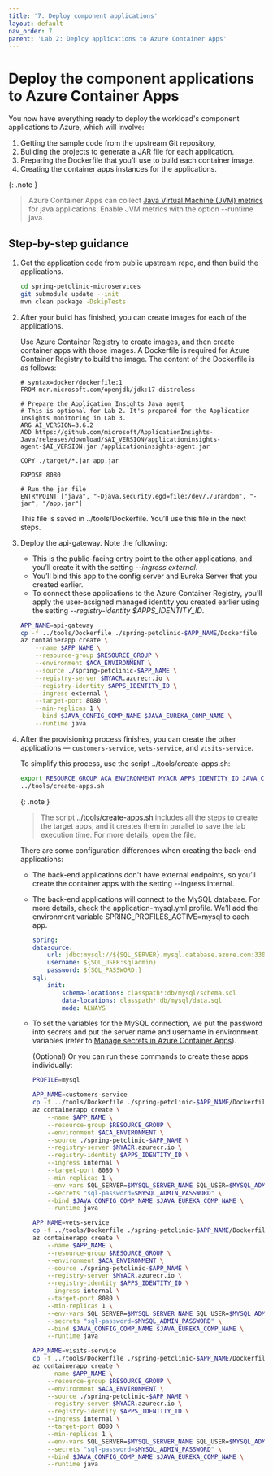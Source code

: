 ```yaml
---
title: '7. Deploy component applications'  
layout: default  
nav_order: 7  
parent: 'Lab 2: Deploy applications to Azure Container Apps'
---
```


# Deploy the component applications to Azure Container Apps

You now have everything ready to deploy the workload's component applications to Azure, which will involve:

1.  Getting the sample code from the upstream Git repository,
1.  Building the projects to generate a JAR file for each application.
1.  Preparing the Dockerfile that you’ll use to build each container image.
1.  Creating the container apps instances for the applications.

{: .note }
> Azure Container Apps can collect [Java Virtual Machine (JVM) metrics](https://learn.microsoft.com/azure/container-apps/java-metrics) for java applications. Enable JVM metrics with the option --runtime java.

## Step-by-step guidance

1.  Get the application code from public upstream repo, and then build the applications.

    ```bash
    cd spring-petclinic-microservices
    git submodule update --init
    mvn clean package -DskipTests
    ```

1.  After your build has finished, you can create images for each of the applications.

    Use Azure Container Registry to create images, and then create container apps with those images. A Dockerfile is required for Azure Container Registry to build the image. The content of the Dockerfile is as follows:

    ```docker
    # syntax=docker/dockerfile:1
    FROM mcr.microsoft.com/openjdk/jdk:17-distroless

    # Prepare the Application Insights Java agent
    # This is optional for Lab 2. It's prepared for the Application Insights monitoring in Lab 3.
    ARG AI_VERSION=3.6.2
    ADD https://github.com/microsoft/ApplicationInsights-Java/releases/download/$AI_VERSION/applicationinsights-agent-$AI_VERSION.jar /applicationinsights-agent.jar

    COPY ./target/*.jar app.jar

    EXPOSE 8080

    # Run the jar file
    ENTRYPOINT ["java", "-Djava.security.egd=file:/dev/./urandom", "-jar", "/app.jar"]
    ```

    This file is saved in ../tools/Dockerfile. You’ll use this file in the next steps.

1.  Deploy the api-gateway. Note the following:
    - This is the public-facing entry point to the other applications, and you’ll create it with the setting *--ingress external*.
    - You’ll bind this app to the config server and Eureka Server that you created earlier.
    - To connect these applications to the Azure Container Registry, you’ll apply the user-assigned managed identity you created earlier using the setting *--registry-identity \$APPS_IDENTITY_ID*.

    ```bash
    APP_NAME=api-gateway
    cp -f ../tools/Dockerfile ./spring-petclinic-$APP_NAME/Dockerfile
    az containerapp create \
        --name $APP_NAME \
        --resource-group $RESOURCE_GROUP \
        --environment $ACA_ENVIRONMENT \
        --source ./spring-petclinic-$APP_NAME \
        --registry-server $MYACR.azurecr.io \
        --registry-identity $APPS_IDENTITY_ID \
        --ingress external \
        --target-port 8080 \
        --min-replicas 1 \
        --bind $JAVA_CONFIG_COMP_NAME $JAVA_EUREKA_COMP_NAME \
        --runtime java
    ```

1.  After the provisioning process finishes, you can create the other applications — `customers-service`, `vets-service`, and `visits-service`.

    To simplify this process, use the script ../tools/create-apps.sh:

    ```bash
    export RESOURCE_GROUP ACA_ENVIRONMENT MYACR APPS_IDENTITY_ID JAVA_CONFIG_COMP_NAME JAVA_EUREKA_COMP_NAME MYSQL_SERVER_NAME MYSQL_ADMIN_USERNAME MYSQL_ADMIN_PASSWORD
    ../tools/create-apps.sh
    ```

    {: .note }
    > The script [../tools/create-apps.sh](https://github.com/Azure-Samples/java-on-aca/blob/main/tools/create-apps.sh) includes all the steps to create the target apps, and it creates them in parallel to save the lab execution time. For more details, open the file.

    There are some configuration differences when creating the back-end applications:

    - The back-end applications don't have external endpoints, so you’ll create the container apps with the setting --ingress internal.
    - The back-end applications will connect to the MySQL database. For more details, check the application-mysql.yml profile. We’ll add the environment variable SPRING_PROFILES_ACTIVE=mysql to each app.

        ```yml
        spring:
        datasource:
            url: jdbc:mysql://${SQL_SERVER}.mysql.database.azure.com:3306/petclinic?useSSL=true
            username: ${SQL_USER:sqladmin}
            password: ${SQL_PASSWORD:}
        sql:
            init:
                schema-locations: classpath*:db/mysql/schema.sql
                data-locations: classpath*:db/mysql/data.sql
                mode: ALWAYS
        ```

    - To set the variables for the MySQL connection, we put the password into secrets and put the server name and username in environment variables (refer to [Manage secrets in Azure Container Apps](https://learn.microsoft.com/en-us/azure/container-apps/manage-secrets)).

        (Optional) Or you can run these commands to create these apps individually:

        ```bash
        PROFILE=mysql

        APP_NAME=customers-service
        cp -f ../tools/Dockerfile ./spring-petclinic-$APP_NAME/Dockerfile
        az containerapp create \
            --name $APP_NAME \
            --resource-group $RESOURCE_GROUP \
            --environment $ACA_ENVIRONMENT \
            --source ./spring-petclinic-$APP_NAME \
            --registry-server $MYACR.azurecr.io \
            --registry-identity $APPS_IDENTITY_ID \
            --ingress internal \
            --target-port 8080 \
            --min-replicas 1 \
            --env-vars SQL_SERVER=$MYSQL_SERVER_NAME SQL_USER=$MYSQL_ADMIN_USERNAME SQL_PASSWORD=secretref:sql-password SPRING_PROFILES_ACTIVE=$PROFILE \
            --secrets "sql-password=$MYSQL_ADMIN_PASSWORD" \
            --bind $JAVA_CONFIG_COMP_NAME $JAVA_EUREKA_COMP_NAME \
            --runtime java

        APP_NAME=vets-service
        cp -f ../tools/Dockerfile ./spring-petclinic-$APP_NAME/Dockerfile
        az containerapp create \
            --name $APP_NAME \
            --resource-group $RESOURCE_GROUP \
            --environment $ACA_ENVIRONMENT \
            --source ./spring-petclinic-$APP_NAME \
            --registry-server $MYACR.azurecr.io \
            --registry-identity $APPS_IDENTITY_ID \
            --ingress internal \
            --target-port 8080 \
            --min-replicas 1 \
            --env-vars SQL_SERVER=$MYSQL_SERVER_NAME SQL_USER=$MYSQL_ADMIN_USERNAME SQL_PASSWORD=secretref:sql-password SPRING_PROFILES_ACTIVE=$PROFILE \
            --secrets "sql-password=$MYSQL_ADMIN_PASSWORD" \
            --bind $JAVA_CONFIG_COMP_NAME $JAVA_EUREKA_COMP_NAME \
            --runtime java

        APP_NAME=visits-service
        cp -f ../tools/Dockerfile ./spring-petclinic-$APP_NAME/Dockerfile
        az containerapp create \
            --name $APP_NAME \
            --resource-group $RESOURCE_GROUP \
            --environment $ACA_ENVIRONMENT \
            --source ./spring-petclinic-$APP_NAME \
            --registry-server $MYACR.azurecr.io \
            --registry-identity $APPS_IDENTITY_ID \
            --ingress internal \
            --target-port 8080 \
            --min-replicas 1 \
            --env-vars SQL_SERVER=$MYSQL_SERVER_NAME SQL_USER=$MYSQL_ADMIN_USERNAME SQL_PASSWORD=secretref:sql-password SPRING_PROFILES_ACTIVE=$PROFILE \
            --secrets "sql-password=$MYSQL_ADMIN_PASSWORD" \
            --bind $JAVA_CONFIG_COMP_NAME $JAVA_EUREKA_COMP_NAME \
            --runtime java
        ```
